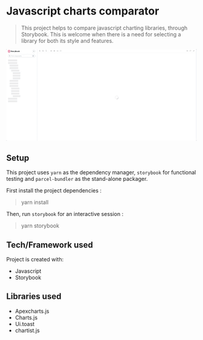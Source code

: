 
# Javascript charts comparator
> This project helps to compare javascript charting libraries, through Storybook. This is welcome when there is a need for selecting a library for both its style and features.

![](/assets/javascript-charts-comparator-demo.gif)

## Setup
This project uses ```yarn``` as the dependency manager, ```storybook``` for functional testing and ```parcel-bundler``` as the stand-alone packager.

First install the project dependencies :

> yarn install

Then, run ```storybook``` for an interactive session :

> yarn storybook

## Tech/Framework used
Project is created with:
* Javascript
* Storybook

## Libraries used
* Apexcharts.js
* Charts.js
* Ui.toast
* chartist.js